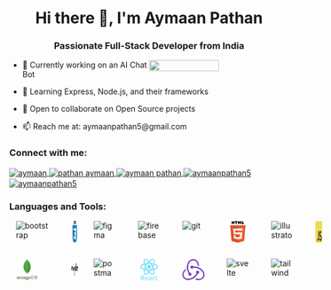 <h1 align="center">Hi there 👋, I'm Aymaan Pathan</h1>
<h3 align="center">Passionate Full-Stack Developer from India</h3>

<img width="50%" height="50%" src="./ani.gif" alt="" align="right" />

<ul>
  <li>
    <p>🔭 Currently working on an AI Chat Bot</p>
  </li>
  <li>
    <p>🌱 Learning Express, Node.js, and their frameworks</p>
  </li>
  <li>
    <p>👯 Open to collaborate on Open Source projects</p>
  </li>
  <li>
    <p>📫 Reach me at: aymaanpathan5@gmail.com</p>
  </li>
</ul>

<h3 align="left">Connect with me:</h3>
<p align="left">
  <a href="https://twitter.com/aymaan" target="blank">
    <img
      align="center"
      src="https://raw.githubusercontent.com/rahuldkjain/github-profile-readme-generator/master/src/images/icons/Social/twitter.svg"
      alt="aymaan"
      height="30"
      width="40"
    />
  </a>
  <a href="https://linkedin.com/in/pathanaymaan" target="blank">
    <img
      align="center"
      src="https://raw.githubusercontent.com/rahuldkjain/github-profile-readme-generator/master/src/images/icons/Social/linked-in-alt.svg"
      alt="pathan aymaan"
      height="30"
      width="40"
    />
  </a>
  <a href="https://fb.com/aymaanpathan" target="blank">
    <img
      align="center"
      src="https://raw.githubusercontent.com/rahuldkjain/github-profile-readme-generator/master/src/images/icons/Social/facebook.svg"
      alt="aymaan pathan"
      height="30"
      width="40"
    />
  </a>
  <a href="https://instagram.com/aymaanpathan5" target="blank">
    <img
      align="center"
      src="https://raw.githubusercontent.com/rahuldkjain/github-profile-readme-generator/master/src/images/icons/Social/instagram.svg"
      alt="aymaanpathan5"
      height="30"
      width="40"
    />
  </a>
  <a href="https://www.leetcode.com/aymaanpathan5" target="blank">
    <img
      align="center"
      src="https://raw.githubusercontent.com/rahuldkjain/github-profile-readme-generator/master/src/images/icons/Social/leet-code.svg"
      alt="aymaanpathan5"
      height="30"
      width="40"
    />
  </a>
</p>

<h3 align="left">Languages and Tools:</h3>
<div class="images">
  <p
    style="display: grid; grid-template-columns: repeat(8, 1fr); gap: 28px"
    align="left"
    class="image-grid"
  >
    <img
      src="https://freepngdesign.com/content/uploads/images/p-2857-2-bootstrap-logo-png-transparent-logo-740796950867.png"
      alt="bootstrap"
      width="60"
      height="40"
      style="margin-left: 12px"
    />
    <img
      src="https://raw.githubusercontent.com/devicons/devicon/master/icons/css3/css3-original-wordmark.svg"
      alt="css3"
      width="40"
      height="40"
      style="margin-left: 12px"
    />
    <img
      src="https://www.vectorlogo.zone/logos/figma/figma-icon.svg"
      alt="figma"
      width="40"
      height="40"
      style="margin-left: 12px"
    />
    <img
      src="https://www.vectorlogo.zone/logos/firebase/firebase-icon.svg"
      alt="firebase"
      width="40"
      height="40"
      style="margin-left: 12px"
    />
    <img
      src="https://www.vectorlogo.zone/logos/git-scm/git-scm-icon.svg"
      alt="git"
      width="40"
      height="40"
      style="margin-left: 12px"
    />
    <img
      src="https://raw.githubusercontent.com/devicons/devicon/master/icons/html5/html5-original-wordmark.svg"
      alt="html5"
      width="40"
      height="40"
      style="margin-left: 12px"
    />
    <img
      src="https://www.vectorlogo.zone/logos/adobe_illustrator/adobe_illustrator-icon.svg"
      alt="illustrator"
      width="40"
      height="40"
      style="margin-left: 12px"
    />
    <img
      src="https://raw.githubusercontent.com/devicons/devicon/master/icons/javascript/javascript-original.svg"
      alt="javascript"
      width="40"
      height="40"
      style="margin-left: 12px"
    />
    <img
      src="https://raw.githubusercontent.com/devicons/devicon/master/icons/mongodb/mongodb-original-wordmark.svg"
      alt="mongodb"
      width="40"
      height="40"
      style="margin-left: 12px"
    />
    <img
      src="https://raw.githubusercontent.com/devicons/devicon/master/icons/nodejs/nodejs-original-wordmark.svg"
      alt="nodejs"
      width="40"
      height="40"
      style="margin-left: 12px"
    />
    <img
      src="https://www.vectorlogo.zone/logos/getpostman/getpostman-icon.svg"
      alt="postman"
      width="40"
      height="40"
      style="margin-left: 12px"
    />
    <img
      src="https://raw.githubusercontent.com/devicons/devicon/master/icons/react/react-original-wordmark.svg"
      alt="react"
      width="40"
      height="40"
      style="margin-left: 12px"
    />
    <img
      src="https://raw.githubusercontent.com/devicons/devicon/master/icons/redux/redux-original.svg"
      alt="redux"
      width="40"
      height="40"
      style="margin-left: 12px"
    />
    <img
      src="https://upload.wikimedia.org/wikipedia/commons/1/1b/Svelte_Logo.svg"
      alt="svelte"
      width="40"
      height="40"
      style="margin-left: 12px"
    />
    <img
      src="https://www.vectorlogo.zone/logos/tailwindcss/tailwindcss-icon.svg"
      alt="tailwind"
      width="40"
      height="40"
      style="margin-left: 12px"
    />
  </p>
</div>

